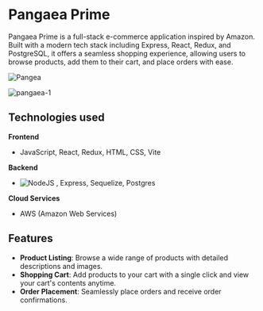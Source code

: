 # Pangaea Prime

Pangaea Prime is a full-stack e-commerce application inspired by Amazon. Built with a modern tech stack including Express, React, Redux, and PostgreSQL, it offers a seamless shopping experience, allowing users to browse products, add them to their cart, and place orders with ease.

![Pangea](https://github.com/jmurphy1196/Pangaea-prime/assets/65454757/828e89e5-8b6d-4eb7-8e0e-d38039ab6f17)

![pangaea-1](https://github.com/jmurphy1196/Pangaea-prime/assets/65454757/c1387a48-1703-45dd-b50f-4ee34b97852c)

## Technologies used

**Frontend**
- JavaScript, React, Redux, HTML, CSS, Vite

**Backend**
- ![NodeJS](https://img.shields.io/badge/node.js-6DA55F?style=for-the-badge&logo=node.js&logoColor=white) , Express, Sequelize, Postgres

 **Cloud Services**
 - AWS (Amazon Web Services)

## Features

- **Product Listing**: Browse a wide range of products with detailed descriptions and images.
- **Shopping Cart**: Add products to your cart with a single click and view your cart's contents anytime.
- **Order Placement**: Seamlessly place orders and receive order confirmations.




